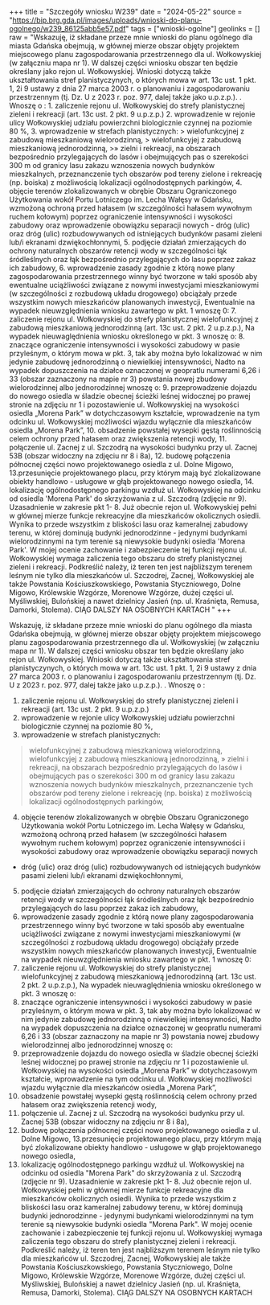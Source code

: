 +++
title = "Szczegóły wniosku W239"
date = "2024-05-22"
source = "https://bip.brg.gda.pl/images/uploads/wnioski-do-planu-ogolnego/w239_86125abb5e57.pdf"
tags = ["wnioski-ogolne"]
geolinks = []
raw = "Wskazuję, iż składane przeze mnie wnioski do planu ogólnego dla miasta Gdańska obejmują, w głównej mierze obszar objęty projektem miejscowego planu zagospodarowania przestrzennego dla ul. Wołkowyskiej (w załączniu mapa nr 1). W dalszej części wniosku obszar ten będzie określany jako rejon ul. Wołkowyskiej. Wnioski dotyczą także ukształtowania stref planistyczynych, o których mowa w art. 13c ust. 1 pkt. 1, 2i 9 ustawy z dnia 27 marca 2003 r. o planowaniu i zagospodarowaniu przestrzennym (tj. Dz. U z 2023 r. poz. 977, dalej także jako u.p.z.p.). .  Wnoszę o : 1. zaliczenie rejonu ul. Wołkowyskiej do strefy planistycznej zieleni i rekreacji (art. 13c ust. 2 pkt. 9 u.p.z.p.) 2. wprowadzenie w rejonie ulicy Wołkowyskiej udziału powierzchni  biologicznie czynnej na poziomie 80 %,  3. wprowadzenie w strefach planistycznych:  > wielofunkcyjnej z zabudową mieszkaniową wielorodzinną,  >  wielofunkcyjej z zabudową mieszkaniową jednorodzinną,  >»  zielni i rekreacji,  na obszarach bezpośrednio przylegających do lasów i obejmujących pas o szerekości 300 m od granicy lasu zakazu wznoszenia nowych budynków mieszkalnych, przeznanczenie tych obszarów pod tereny zielone i rekreację (np. boiska) z możliwością lokalizacji ogólnodostępnych parkingów, 4. objęcie terenów zlokalizowanych w obrębie Obszaru Ograniczonego Użytkowania wokół Portu Lotniczego im. Lecha Wałęsy w Gdańsku, wzmożoną ochroną przed hałasem (w szczególności hałasem wywołnym ruchem kołowym) poprzez ograniczenie intensywności i wysokości zabudowy oraz wprowadzenie obowiązku separacji nowych - dróg (ulic) oraz dróg (ulic) rozbudowywanych od istniejących budynków pasami zieleni lub/i ekranami dzwiękochłonnymi, 5. podjęcie działań zmierzających do ochrony naturalnych obszarów retencji wody w szczególności łąk śródleślnych oraz łąk bezpośrednio przylegających do lasu poprzez zakaz ich zabudowy, 6. wprowadzenie zasady zgodnie z którą nowe plany zagospodarowania przestrzennego winny być tworzone w taki sposób aby ewentualne uciążliwości związane z nowymi inwestycjami mieszkaniowymi (w szczególności z rozbudową układu drogowego) obciążały przede wszystkim nowych mieszkańców planowanych inwestycji, Ewentualnie na wypadek nieuwzględnienia wniosku zawartego w pkt. 1 wnoszę 0: 7. zaliczenie rejonu ul. Wołkowyskiej do strefy planistycznej wielofunkcyjnej z zabudową mieszkaniową jednorodzinną (art. 13c ust. 2 pkt. 2 u.p.z.p.), Na wypadek nieuwaględnienia wniosku określonego w pkt. 3 wnoszę o: 8. znaczące ograniczenie intensywności i wysokości zabudowy w pasie przyleśnym, o którym mowa w pkt. 3, tak aby można było lokalizować w nim jedynie zabudowę jednorodzinną o niewielkiej intensywności, Nadto na wypadek dopuszczenia na działce oznaczonej w geopratlu numerami 6,26 i 33 (obszar zaznaczony na mapie nr 3) powstania nowej zbudowy wielorodzinnej albo jednorodzinnej wnoszę o: 9. przeprowadzenie dojazdu do nowego osiedla w śladzie obecnej ścieżki leśnej widocznej po prawej stronie na zdjęciu nr 1 i pozostawienie ul. Wołkowyskiej na wysokości osiedla „Morena Park” w dotychczasowym kształcie, wprowadzenie na tym odcinku ul. Wołkowyskiej możliwości wjazdu wyłącznie dla mieszkańców osiedla „Morena Park”, 10. obsadzenie powstałej wysepki gęstą roślinnością celem ochrony przed hałasem oraz zwiększenia retencji wody, 11. połączenie ul. Zacnej z ul. Szczodrą na wysokości budynku przy ul. Zacnej 53B (obszar widoczny na zdjęciu nr 8 i 8a), 12. budowę połączenia północnej części nowo projektowanego osiedla z ul. Dolne Migowo, 13.przesunięcie projektowanego placu, przy którym mają być zlokalizowane obiekty handlowo - usługowe w głąb projektowanego nowego osiedla, 14. lokalizację ogólnodostępnego parkingu wzdłuż ul. Wołkowyskiej na odcinku od osiedla 'Morena Park' do skrzyżowania z ul. Szczodrą (zdjęcie nr 9). Uzasadnienie w zakresie pkt 1- 8. Już obecnie rejon ul. Wołkowyskiej pełni w głównej mierze funkcje rekreacyjne dla mieszkańców okolicznych osiedli. Wynika to przede wszystkim z bliskości lasu oraz kameralnej zabudowy terenu, w której dominują budynki jednorodzinne - jedynymi budynkami wielorodzinnymi na tym terenie są niewysokie budynki osiedla 'Morena Park'. W mojej ocenie zachowanie i zabezpieczenie tej funkcji rejonu ul. Wołkowyskiej wymaga zaliczenia tego obszaru do strefy planistycznej zieleni i rekreacji. Podkreślić należy, iż teren ten jest najbliższym terenem leśnym nie tylko dla mieszkańców ul. Szczodrej, Zacnej, Wołkowyskiej ale także Powstania Kościuszkowskiego, Powstania Styczniowego, Dolne Migowo, Królewskie Wzgórze, Morenowe Wzgórze, dużej części ul. Myśliwskiej, Bulońskiej a nawet dzielnicy Jasień (np. ul. Kraśnięta, Remusa, Damorki, Stolema).  CIĄG DALSZY NA OSOBNYCH KARTACH "
+++

Wskazuję, iż składane przeze mnie wnioski do planu ogólnego dla miasta Gdańska
obejmują, w głównej mierze obszar objęty projektem miejscowego planu zagospodarowania
przestrzennego dla ul. Wołkowyskiej (w załączniu mapa nr 1). W dalszej części wniosku
obszar ten będzie określany jako rejon ul. Wołkowyskiej.
Wnioski dotyczą także ukształtowania stref planistyczynych, o których mowa w art.
13c ust. 1 pkt. 1, 2i 9 ustawy z dnia 27 marca 2003 r. o planowaniu i zagospodarowaniu
przestrzennym (tj. Dz. U z 2023 r. poz. 977, dalej także jako u.p.z.p.). . 
Wnoszę o :
1. zaliczenie rejonu ul. Wołkowyskiej do strefy planistycznej zieleni i
rekreacji (art. 13c ust. 2 pkt. 9 u.p.z.p.)
2. wprowadzenie w rejonie ulicy Wołkowyskiej udziału powierzchni 
biologicznie czynnej na poziomie 80 %, 
3. wprowadzenie w strefach planistycznych: 
> wielofunkcyjnej z zabudową mieszkaniową wielorodzinną, 
>  wielofunkcyjej z zabudową mieszkaniową jednorodzinną, 
>»  zielni i rekreacji, 
na obszarach bezpośrednio przylegających do lasów i
obejmujących pas o szerekości 300 m od granicy lasu zakazu
wznoszenia nowych budynków mieszkalnych, przeznanczenie
tych obszarów pod tereny zielone i rekreację (np. boiska) z
możliwością lokalizacji ogólnodostępnych parkingów,
4. objęcie terenów zlokalizowanych w obrębie Obszaru Ograniczonego
Użytkowania wokół Portu Lotniczego im. Lecha Wałęsy w Gdańsku,
wzmożoną ochroną przed hałasem (w szczególności hałasem
wywołnym ruchem kołowym) poprzez ograniczenie intensywności i
wysokości zabudowy oraz wprowadzenie obowiązku separacji nowych
- dróg (ulic) oraz dróg (ulic) rozbudowywanych od istniejących
budynków pasami zieleni lub/i ekranami dzwiękochłonnymi,
5. podjęcie działań zmierzających do ochrony naturalnych obszarów
retencji wody w szczególności łąk śródleślnych oraz łąk bezpośrednio
przylegających do lasu poprzez zakaz ich zabudowy,
6. wprowadzenie zasady zgodnie z którą nowe plany zagospodarowania
przestrzennego winny być tworzone w taki sposób aby ewentualne
uciążliwości związane z nowymi inwestycjami mieszkaniowymi (w
szczególności z rozbudową układu drogowego) obciążały przede
wszystkim nowych mieszkańców planowanych inwestycji,
Ewentualnie na wypadek nieuwzględnienia wniosku zawartego w pkt. 1
wnoszę 0:
7. zaliczenie rejonu ul. Wołkowyskiej do strefy planistycznej
wielofunkcyjnej z zabudową mieszkaniową jednorodzinną (art. 13c ust.
2 pkt. 2 u.p.z.p.),
Na wypadek nieuwaględnienia wniosku określonego w pkt. 3 wnoszę o:
8. znaczące ograniczenie intensywności i wysokości zabudowy w pasie
przyleśnym, o którym mowa w pkt. 3, tak aby można było lokalizować
w nim jedynie zabudowę jednorodzinną o niewielkiej intensywności,
Nadto na wypadek dopuszczenia na działce oznaczonej w geopratlu numerami 6,26 i
33 (obszar zaznaczony na mapie nr 3) powstania nowej zbudowy wielorodzinnej albo
jednorodzinnej wnoszę o:
9. przeprowadzenie dojazdu do nowego osiedla w śladzie obecnej ścieżki
leśnej widocznej po prawej stronie na zdjęciu nr 1 i pozostawienie ul.
Wołkowyskiej na wysokości osiedla „Morena Park” w
dotychczasowym kształcie, wprowadzenie na tym odcinku ul.
Wołkowyskiej możliwości wjazdu wyłącznie dla mieszkańców osiedla
„Morena Park”,
10. obsadzenie powstałej wysepki gęstą roślinnością celem ochrony przed
hałasem oraz zwiększenia retencji wody,
11. połączenie ul. Zacnej z ul. Szczodrą na wysokości budynku przy ul.
Zacnej 53B (obszar widoczny na zdjęciu nr 8 i 8a),
12. budowę połączenia północnej części nowo projektowanego osiedla z ul.
Dolne Migowo,
13.przesunięcie projektowanego placu, przy którym mają być
zlokalizowane obiekty handlowo - usługowe w głąb projektowanego
nowego osiedla,
14. lokalizację ogólnodostępnego parkingu wzdłuż ul. Wołkowyskiej na
odcinku od osiedla "Morena Park" do skrzyżowania z ul. Szczodrą
(zdjęcie nr 9).
Uzasadnienie w zakresie pkt 1- 8.
Już obecnie rejon ul. Wołkowyskiej pełni w głównej mierze funkcje rekreacyjne dla
mieszkańców okolicznych osiedli. Wynika to przede wszystkim z bliskości lasu oraz
kameralnej zabudowy terenu, w której dominują budynki jednorodzinne - jedynymi
budynkami wielorodzinnymi na tym terenie są niewysokie budynki osiedla "Morena Park".
W mojej ocenie zachowanie i zabezpieczenie tej funkcji rejonu ul. Wołkowyskiej
wymaga zaliczenia tego obszaru do strefy planistycznej zieleni i rekreacji.
Podkreślić należy, iż teren ten jest najbliższym terenem leśnym nie tylko dla
mieszkańców ul. Szczodrej, Zacnej, Wołkowyskiej ale także Powstania Kościuszkowskiego,
Powstania Styczniowego, Dolne Migowo, Królewskie Wzgórze, Morenowe Wzgórze, dużej
części ul. Myśliwskiej, Bulońskiej a nawet dzielnicy Jasień (np. ul. Kraśnięta, Remusa,
Damorki, Stolema).
 CIĄG DALSZY NA OSOBNYCH KARTACH



